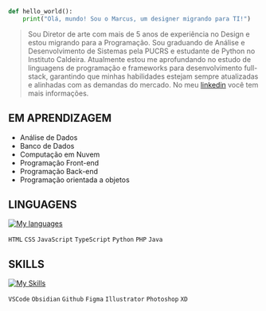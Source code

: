
```python
def hello_world():
    print("Olá, mundo! Sou o Marcus, um designer migrando para TI!")
```

>Sou Diretor de arte com mais de 5 anos de experiência no Design e estou migrando para a Programação. Sou graduando de Análise e Desenvolvimento de Sistemas pela PUCRS e estudante de Python no Instituto Caldeira. Atualmente estou me aprofundando no estudo de linguagens de programação e frameworks para desenvolvimento full-stack, garantindo que minhas habilidades estejam sempre atualizadas e alinhadas com as demandas do mercado. No meu [linkedin](https://www.linkedin.com/in/marcusgarim/) você tem mais informações.

## EM APRENDIZAGEM
-   Análise de Dados
-   Banco de Dados
-   Computação em Nuvem
-   Programação Front-end
-   Programação Back-end
-   Programação orientada a objetos


## LINGUAGENS

[![My languages](https://skillicons.dev/icons?i=html,css,js,ts,py,php,java)](https://skillicons.dev)

`HTML` `CSS` `JavaScript` `TypeScript` `Python` `PHP` `Java`


## SKILLS

[![My Skills](https://skillicons.dev/icons?i=vscode,obsidian,github,figma,ai,ps,xd)](https://skillicons.dev)

`VSCode` `Obsidian` `Github` `Figma` `Illustrator` `Photoshop` `XD`
